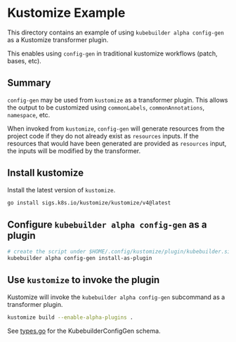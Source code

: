 # Kustomize Example

This directory contains an example of using `kubebuilder alpha config-gen` as a Kustomize transformer
plugin.

This enables using `config-gen` in traditional kustomize workflows (patch, bases, etc).

## Summary

`config-gen` may be used from `kustomize` as a transformer plugin.  This allows the output
to be customized using `commonLabels`, `commonAnnotations`, `namespace`, etc.

When invoked from `kustomize`, `config-gen` will generate resources from the project code
if they do not already exist as `resources` inputs.  If the resources that would have been
generated are provided as `resources` input, the inputs will be modified by the transformer.

## Install kustomize

Install the latest version of `kustomize`.

```sh
go install sigs.k8s.io/kustomize/kustomize/v4@latest
```

## Configure `kubebuilder alpha config-gen` as a plugin

```sh
# create the script under $HOME/.config/kustomize/plugin/kubebuilder.sigs.k8s.io/kubebuilderconfiggen
kubebuilder alpha config-gen install-as-plugin
```

## Use `kustomize` to invoke the plugin

Kustomize will invoke the `kubebuilder alpha config-gen` subcommand as a transformer plugin.

```sh
kustomize build --enable-alpha-plugins .
```

See [types.go](../../types.go) for the KubebuilderConfigGen schema.
